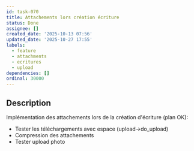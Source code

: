 ```yaml
---
id: task-070
title: Attachements lors création écriture
status: Done
assignee: []
created_date: '2025-10-13 07:56'
updated_date: '2025-10-27 17:55'
labels:
  - feature
  - attachments
  - ecritures
  - upload
dependencies: []
ordinal: 30000
---
```


## Description

<!-- SECTION:DESCRIPTION:BEGIN -->
Implémentation des attachements lors de la création d'écriture (plan OK):
- Tester les téléchargements avec espace (upload->do_upload)
- Compression des attachements
- Tester upload photo
<!-- SECTION:DESCRIPTION:END -->

